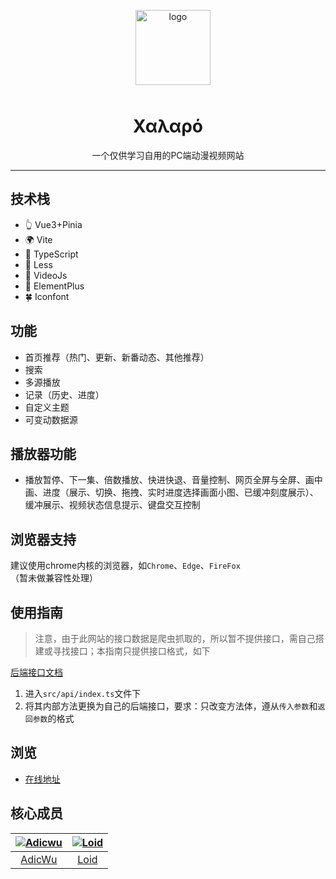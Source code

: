 <p align="center">
    <img alt="logo" src="https://api.adicw.cn/static/logo/comic-pc.png" width="120" height="120" style="margin-bottom: 10px;">
</p>



<h1 align="center">Χαλαρό</h1>


<p align="center">一个仅供学习自用的PC端动漫视频网站</p>

---


## 技术栈


- 👆 Vue3+Pinia
- 🌍 Vite
- 💪 TypeScript
- 🍭 Less
- 📖 VideoJs
- 🌷 ElementPlus
- 🍀 Iconfont


## 功能


- 首页推荐（热门、更新、新番动态、其他推荐）
- 搜索
- 多源播放
- 记录（历史、进度）
- 自定义主题
- 可变动数据源


## 播放器功能


- 播放暂停、下一集、倍数播放、快进快退、音量控制、网页全屏与全屏、画中画、进度（展示、切换、拖拽、实时进度选择画面小图、已缓冲刻度展示）、缓冲展示、视频状态信息提示、键盘交互控制


## 浏览器支持


建议使用chrome内核的浏览器，如`Chrome`、`Edge`、`FireFox`（暂未做兼容性处理）


## 使用指南

> 注意，由于此网站的接口数据是爬虫抓取的，所以暂不提供接口，需自己搭建或寻找接口；本指南只提供接口格式，如下

[后端接口文档](https://gitee.com/adicwu/comic-pc/wikis/pages)


1. 进入`src/api/index.ts`文件下
2. 将其内部方法更换为自己的后端接口，要求：只改变方法体，遵从`传入参数`和`返回参数`的格式


## 浏览


- [在线地址](http://comic.adicw.cn/)


## 核心成员


| [![Adicwu](https://avatars.githubusercontent.com/u/40051597?s=80)](https://github.com/Adicwu/) | [![Loid](https://avatars.githubusercontent.com/u/19285429?s=80&v=4)](https://github.com/1oid/) |
| :----------------------------------------------------------: | :----------------------------------------------------------: |
|             [AdicWu](https://github.com/Adicwu)              |               [Loid](https://github.com/1oid)                |